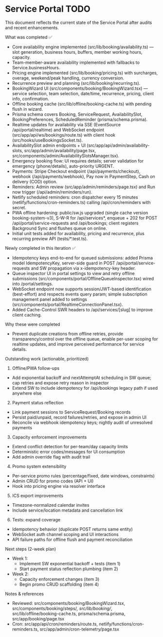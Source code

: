 # Service Portal TODO

This document reflects the current state of the Service Portal after audits and recent enhancements.

What was completed ✅
- Core availability engine implemented (src/lib/booking/availability.ts) — slot generation, business hours, buffers, member working hours, capacity.
- Team-member-aware availability implemented with fallbacks to Service.businessHours.
- Pricing engine implemented (src/lib/booking/pricing.ts) with surcharges, overage, weekend/peak handling, currency conversion.
- Recurrence preview and planning (src/lib/booking/recurring.ts).
- BookingWizard UI (src/components/booking/BookingWizard.tsx) — service selection, team selection, date/time, recurrence, pricing, client info, confirmation.
- Offline booking cache (src/lib/offline/booking-cache.ts) with pending flush in wizard.
- Prisma schema covers Booking, ServiceRequest, AvailabilitySlot, BookingPreferences, ScheduledReminder (prisma/schema.prisma).
- Realtime updates for availability via SSE (EventSource /api/portal/realtime) and WebSocket endpoint (src/app/api/ws/bookings/route.ts) with client hook (src/hooks/useBookingsSocket.ts).
- AvailabilitySlot admin endpoints + UI (src/app/api/admin/availability-slots, src/app/admin/availability/page.tsx, src/components/admin/AvailabilitySlotsManager.tsx).
- Emergency booking flow: UI requires details; server validation for emergency (phone/details), auto-priority URGENT.
- Payments: Stripe Checkout endpoint (/api/payments/checkout), webhook (/api/payments/webhook), Pay now in PaymentStep, Cash on delivery (COD) option.
- Reminders: Admin review (src/app/admin/reminders/page.tsx) and Run now trigger (/api/admin/reminders/run).
- Netlify scheduled reminders: cron dispatcher every 15 minutes (netlify/functions/cron-reminders.ts) calling /api/cron/reminders with secret.
- PWA offline hardening: public/sw.js upgraded (single cache version booking-system-v3), S-W-R for /api/services*, enqueue + 202 for POST /api/portal/service-requests and /api/bookings; client registers Background Sync and flushes queue on online.
- Initial unit tests added for availability, pricing and recurrence, plus recurring preview API (tests/*.test.ts).

Newly completed in this iteration ✅
- Idempotency keys end-to-end for queued submissions: added Prisma model IdempotencyKey, server-side guard in POST /api/portal/service-requests and SW propagation via x-idempotency-key header.
- Queue inspector UI in portal settings to view and retry offline submissions (src/components/portal/OfflineQueueInspector.tsx) wired into /portal/settings.
- WebSocket endpoint now supports session/JWT-based identification (best-effort) and respects events query param; simple subscription management panel added to settings (src/components/portal/RealtimeConnectionPanel.tsx).
- Added Cache-Control SWR headers to /api/services/[slug] to improve client caching.

Why these were completed
- Prevent duplicate creations from offline retries, provide transparency/control over the offline queue, enable per-user scoping for realtime updates, and improve perceived performance for service details.

Outstanding work (actionable, prioritized)
1) Offline/PWA follow-ups
- Add exponential backoff and nextAttemptAt scheduling in SW queue; cap retries and expose retry reason in inspector
- Extend SW to include idempotency for /api/bookings legacy path if used anywhere else

2) Payment status reflection
- Link payment sessions to ServiceRequest/Booking records
- Persist paid/unpaid, record failures/retries, and expose in admin UI
- Reconcile via webhook idempotency keys; nightly audit of unresolved payments

3) Capacity enforcement improvements
- Extend conflict detection for per-team/day capacity limits
- Deterministic error codes/messages for UI consumption
- Add admin override flag with audit trail

4) Promo system extensibility
- Per-service promo rules (percentage/fixed, date windows, constraints)
- Admin CRUD for promo codes (API + UI)
- Hook into pricing engine via resolver interface

5) ICS export improvements
- Timezone-normalized calendar invites
- Include service/location metadata and cancellation link

6) Tests: expand coverage
- Idempotency behavior (duplicate POST returns same entity)
- WebSocket auth channel scoping and UI interactions
- API failure paths for offline flush and payment reconciliation

Next steps (2-week plan)
- Week 1:
  - Implement SW exponential backoff + tests (item 1)
  - Start payment status reflection plumbing (item 2)
- Week 2:
  - Capacity enforcement changes (item 3)
  - Begin promo CRUD scaffolding (item 4)

Notes & references
- Reviewed: src/components/booking/BookingWizard.tsx, src/components/booking/steps/*, src/lib/booking/*, src/lib/offline/booking-cache.ts, prisma/schema.prisma, src/app/booking/page.tsx
- Cron: src/app/api/cron/reminders/route.ts, netlify/functions/cron-reminders.ts, src/app/admin/cron-telemetry/page.tsx
